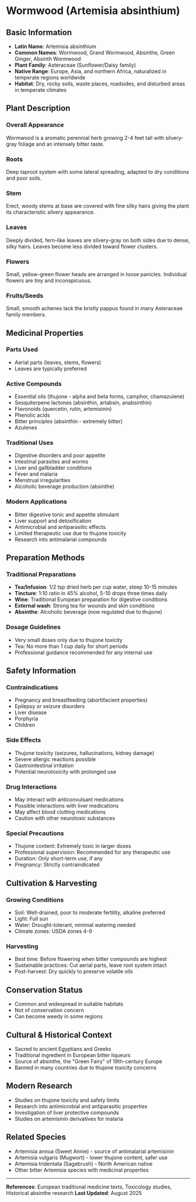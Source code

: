 # Wormwood (Artemisia absinthium)

## Basic Information
- **Latin Name**: Artemisia absinthium
- **Common Names**: Wormwood, Grand Wormwood, Absinthe, Green Ginger, Absinth Wormwood
- **Plant Family**: Asteraceae (Sunflower/Daisy family)
- **Native Range**: Europe, Asia, and northern Africa, naturalized in temperate regions worldwide
- **Habitat**: Dry, rocky soils, waste places, roadsides, and disturbed areas in temperate climates

## Plant Description

### Overall Appearance
Wormwood is a aromatic perennial herb growing 2-4 feet tall with silvery-gray foliage and an intensely bitter taste.

### Roots
Deep taproot system with some lateral spreading, adapted to dry conditions and poor soils.

### Stem
Erect, woody stems at base are covered with fine silky hairs giving the plant its characteristic silvery appearance.

### Leaves
Deeply divided, fern-like leaves are silvery-gray on both sides due to dense, silky hairs. Leaves become less divided toward flower clusters.

### Flowers
Small, yellow-green flower heads are arranged in loose panicles. Individual flowers are tiny and inconspicuous.

### Fruits/Seeds
Small, smooth achenes lack the bristly pappus found in many Asteraceae family members.

## Medicinal Properties

### Parts Used
- Aerial parts (leaves, stems, flowers)
- Leaves are typically preferred

### Active Compounds
- Essential oils (thujone - alpha and beta forms, camphor, chamazulene)
- Sesquiterpene lactones (absinthin, artabsin, anabsinthin)
- Flavonoids (quercetin, rutin, artemisinin)
- Phenolic acids
- Bitter principles (absinthin - extremely bitter)
- Azulenes

### Traditional Uses
- Digestive disorders and poor appetite
- Intestinal parasites and worms
- Liver and gallbladder conditions
- Fever and malaria
- Menstrual irregularities
- Alcoholic beverage production (absinthe)

### Modern Applications
- Bitter digestive tonic and appetite stimulant
- Liver support and detoxification
- Antimicrobial and antiparasitic effects
- Limited therapeutic use due to thujone toxicity
- Research into antimalarial compounds

## Preparation Methods

### Traditional Preparations
- **Tea/Infusion**: 1/2 tsp dried herb per cup water, steep 10-15 minutes
- **Tincture**: 1:10 ratio in 45% alcohol, 5-10 drops three times daily
- **Wine**: Traditional European preparation for digestive conditions
- **External wash**: Strong tea for wounds and skin conditions
- **Absinthe**: Alcoholic beverage (now regulated due to thujone)

### Dosage Guidelines
- Very small doses only due to thujone toxicity
- Tea: No more than 1 cup daily for short periods
- Professional guidance recommended for any internal use

## Safety Information

### Contraindications
- Pregnancy and breastfeeding (abortifacient properties)
- Epilepsy or seizure disorders
- Liver disease
- Porphyria
- Children

### Side Effects
- Thujone toxicity (seizures, hallucinations, kidney damage)
- Severe allergic reactions possible
- Gastrointestinal irritation
- Potential neurotoxicity with prolonged use

### Drug Interactions
- May interact with anticonvulsant medications
- Possible interactions with liver medications
- May affect blood clotting medications
- Caution with other neurotoxic substances

### Special Precautions
- Thujone content: Extremely toxic in larger doses
- Professional supervision: Recommended for any therapeutic use
- Duration: Only short-term use, if any
- Pregnancy: Strictly contraindicated

## Cultivation & Harvesting

### Growing Conditions
- Soil: Well-drained, poor to moderate fertility, alkaline preferred
- Light: Full sun
- Water: Drought-tolerant, minimal watering needed
- Climate zones: USDA zones 4-9

### Harvesting
- Best time: Before flowering when bitter compounds are highest
- Sustainable practices: Cut aerial parts, leave root system intact
- Post-harvest: Dry quickly to preserve volatile oils

## Conservation Status
- Common and widespread in suitable habitats
- Not of conservation concern
- Can become weedy in some regions

## Cultural & Historical Context
- Sacred to ancient Egyptians and Greeks
- Traditional ingredient in European bitter liqueurs
- Source of absinthe, the "Green Fairy" of 19th-century Europe
- Banned in many countries due to thujone toxicity concerns

## Modern Research
- Studies on thujone toxicity and safety limits
- Research into antimicrobial and antiparasitic properties
- Investigation of liver protective compounds
- Studies on artemisinin derivatives for malaria

## Related Species
- Artemisia annua (Sweet Annie) - source of antimalarial artemisinin
- Artemisia vulgaris (Mugwort) - lower thujone content, safer use
- Artemisia tridentata (Sagebrush) - North American native
- Other bitter Artemisia species with medicinal properties

---

**References**: European traditional medicine texts, Toxicology studies, Historical absinthe research
**Last Updated**: August 2025